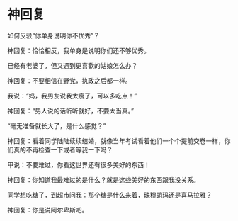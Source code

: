 # 神回复

如何反驳“你单身说明你不优秀”？ 

神回复：恰恰相反，我单身是说明你们还不够优秀。 

已经有老婆了，但又遇到更喜歡的姑娘怎么办？ 

神回复：不要相信在野党，执政之后都一样。 

我说：“妈，我男友说我太瘦了，可以多吃点！” 

神回复：“男人说的话听听就好，不要太当真。” 

“毫无准备就长大了，是什么感觉？” 

神回复：看着同学陆陆续续结婚，就像当年考试看着他们一个个提前交卷一样，你们真的不再检查一下或者等我一下吗？ 

甲说：不要难过，你看这世界还有很多美好的东西！ 

神回复：你知道我最难过的是什么？就是这些美好的东西跟我没关系。 

同学想吃糖了，到超市问我：那个糖是什么来着，珠穆朗玛还是喜马拉雅？ 

神回复：你是说阿尔卑斯吧。